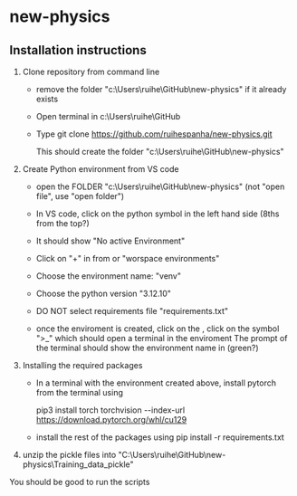 # new-physics

## Installation instructions

1) Clone repository from command line

   + remove the folder "c:\Users\ruihe\GitHub\new-physics" if it already exists
   + Open terminal in c:\Users\ruihe\GitHub
   + Type
        git clone https://github.com/ruihespanha/new-physics.git

      This should create the folder "c:\Users\ruihe\GitHub\new-physics"

2) Create Python environment from VS code

   + open the FOLDER "c:\Users\ruihe\GitHub\new-physics" (not "open file", use "open folder")
   + In VS code, click on the python symbol in the left hand side (8ths from the top?)
   + It should show "No active Environment"
   + Click on "+" in from or "worspace environments"
   + Choose the environment name: "venv"
   + Choose the python version "3.12.10"
   + DO NOT select requirements file "requirements.txt" 

   + once the enviroment is created, click on the , click on the symbol ">_" which should open a terminal in the enviroment
    The prompt of the terminal should show the environment name in (green?)

3) Installing the required packages

   + In a terminal with the environment created above, install pytorch from the terminal using

      pip3 install torch torchvision --index-url https://download.pytorch.org/whl/cu129

   + install the rest of the packages using
        pip install -r requirements.txt

4) unzip the pickle files into "C:\Users\ruihe\GitHub\new-physics\Training_data_pickle"

You should be good to run the scripts